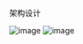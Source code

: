 架构设计

![image](https://github.com/user-attachments/assets/b4d50386-6554-4820-afb4-e777779d94c1)
![image](https://github.com/user-attachments/assets/b1476944-f71c-4127-bd2a-ae25513d4d20)
